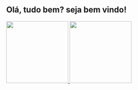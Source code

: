 ## Olá, tudo bem? seja bem vindo!

<div>
  <a href="https://github.com/jothank">
  <img height="165em" src="https://github-readme-stats.vercel.app/api?username=jothank&show_icons=true&theme=dark&include_all_commits=true&count_private=true"/>
  <img height="165em" src="https://github-readme-stats.vercel.app/api/top-langs/?username=jothank&layout=compact&langs_count=16&theme=dark"/>
</div>
